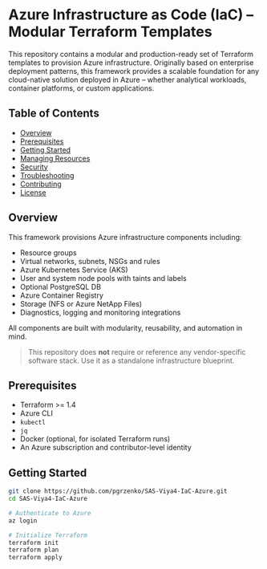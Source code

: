 # Azure Infrastructure as Code (IaC) – Modular Terraform Templates

This repository contains a modular and production-ready set of Terraform templates to provision Azure infrastructure. Originally based on enterprise deployment patterns, this framework provides a scalable foundation for any cloud-native solution deployed in Azure – whether analytical workloads, container platforms, or custom applications.

## Table of Contents
- [Overview](#overview)
- [Prerequisites](#prerequisites)
- [Getting Started](#getting-started)
- [Managing Resources](#managing-resources)
- [Security](#security)
- [Troubleshooting](#troubleshooting)
- [Contributing](#contributing)
- [License](#license)

## Overview

This framework provisions Azure infrastructure components including:

- Resource groups
- Virtual networks, subnets, NSGs and rules
- Azure Kubernetes Service (AKS)
- User and system node pools with taints and labels
- Optional PostgreSQL DB
- Azure Container Registry
- Storage (NFS or Azure NetApp Files)
- Diagnostics, logging and monitoring integrations

All components are built with modularity, reusability, and automation in mind.

> This repository does **not** require or reference any vendor-specific software stack. Use it as a standalone infrastructure blueprint.

## Prerequisites

- Terraform >= 1.4  
- Azure CLI  
- `kubectl`  
- `jq`  
- Docker (optional, for isolated Terraform runs)  
- An Azure subscription and contributor-level identity

## Getting Started

```bash
git clone https://github.com/pgrzenko/SAS-Viya4-IaC-Azure.git
cd SAS-Viya4-IaC-Azure

# Authenticate to Azure
az login

# Initialize Terraform
terraform init
terraform plan
terraform apply
```
